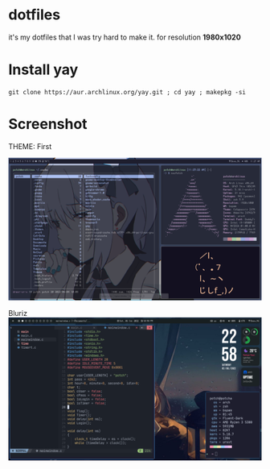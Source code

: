 # dotfiles
it's my dotfiles that I was try hard to make it. for resolution **1980x1020**

# Install yay
```
git clone https://aur.archlinux.org/yay.git ; cd yay ; makepkg -si
```

# Screenshot
THEME: First

![alt text](themes/first/first.png)

Bluriz
![alt text](themes/bluriz/bluriz.png)

